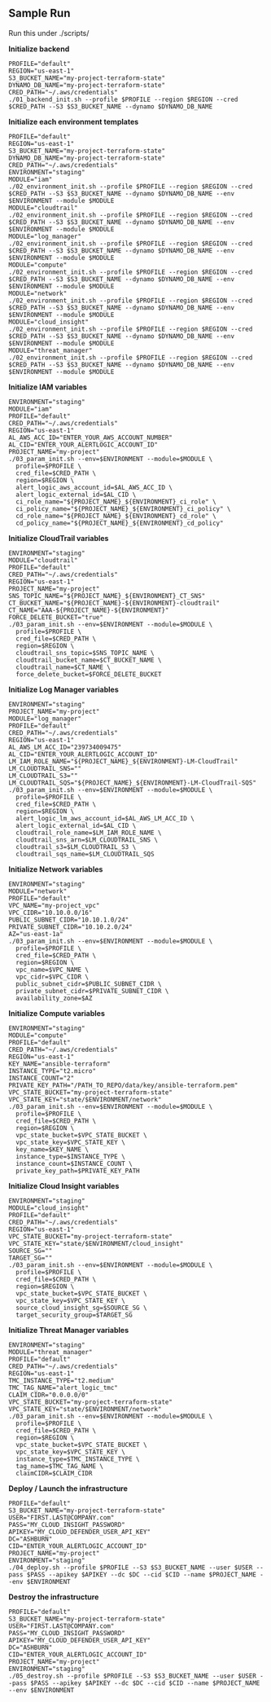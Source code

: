﻿Sample Run
------------
Run this under ./scripts/

**Initialize backend**

    PROFILE="default"
    REGION="us-east-1"
    S3_BUCKET_NAME="my-project-terraform-state"
    DYNAMO_DB_NAME="my-project-terraform-state"
    CRED_PATH="~/.aws/credentials"
    ./01_backend_init.sh --profile $PROFILE --region $REGION --cred $CRED_PATH --S3 $S3_BUCKET_NAME --dynamo $DYNAMO_DB_NAME

**Initialize each environment templates**

    PROFILE="default"
    REGION="us-east-1"
    S3_BUCKET_NAME="my-project-terraform-state"
    DYNAMO_DB_NAME="my-project-terraform-state"
    CRED_PATH="~/.aws/credentials"
    ENVIRONMENT="staging"
    MODULE="iam"
    ./02_environment_init.sh --profile $PROFILE --region $REGION --cred $CRED_PATH --S3 $S3_BUCKET_NAME --dynamo $DYNAMO_DB_NAME --env $ENVIRONMENT --module $MODULE
    MODULE="cloudtrail"
    ./02_environment_init.sh --profile $PROFILE --region $REGION --cred $CRED_PATH --S3 $S3_BUCKET_NAME --dynamo $DYNAMO_DB_NAME --env $ENVIRONMENT --module $MODULE
    MODULE="log_manager"
    ./02_environment_init.sh --profile $PROFILE --region $REGION --cred $CRED_PATH --S3 $S3_BUCKET_NAME --dynamo $DYNAMO_DB_NAME --env $ENVIRONMENT --module $MODULE
    MODULE="compute"
    ./02_environment_init.sh --profile $PROFILE --region $REGION --cred $CRED_PATH --S3 $S3_BUCKET_NAME --dynamo $DYNAMO_DB_NAME --env $ENVIRONMENT --module $MODULE
    MODULE="network"
    ./02_environment_init.sh --profile $PROFILE --region $REGION --cred $CRED_PATH --S3 $S3_BUCKET_NAME --dynamo $DYNAMO_DB_NAME --env $ENVIRONMENT --module $MODULE
    MODULE="cloud_insight"
    ./02_environment_init.sh --profile $PROFILE --region $REGION --cred $CRED_PATH --S3 $S3_BUCKET_NAME --dynamo $DYNAMO_DB_NAME --env $ENVIRONMENT --module $MODULE
    MODULE="threat_manager"
    ./02_environment_init.sh --profile $PROFILE --region $REGION --cred $CRED_PATH --S3 $S3_BUCKET_NAME --dynamo $DYNAMO_DB_NAME --env $ENVIRONMENT --module $MODULE

**Initialize IAM variables**

    ENVIRONMENT="staging"
    MODULE="iam"
    PROFILE="default"
    CRED_PATH="~/.aws/credentials"
    REGION="us-east-1"
    AL_AWS_ACC_ID="ENTER_YOUR_AWS_ACCOUNT_NUMBER"
    AL_CID="ENTER_YOUR_ALERTLOGIC_ACCOUNT_ID"
    PROJECT_NAME="my-project"
    ./03_param_init.sh --env=$ENVIRONMENT --module=$MODULE \
      profile=$PROFILE \
      cred_file=$CRED_PATH \
      region=$REGION \
      alert_logic_aws_account_id=$AL_AWS_ACC_ID \
      alert_logic_external_id=$AL_CID \
      ci_role_name="${PROJECT_NAME}_${ENVIRONMENT}_ci_role" \
      ci_policy_name="${PROJECT_NAME}_${ENVIRONMENT}_ci_policy" \
      cd_role_name="${PROJECT_NAME}_${ENVIRONMENT}_cd_role" \
      cd_policy_name="${PROJECT_NAME}_${ENVIRONMENT}_cd_policy"

**Initialize CloudTrail variables**

    ENVIRONMENT="staging"
    MODULE="cloudtrail"
    PROFILE="default"
    CRED_PATH="~/.aws/credentials"
    REGION="us-east-1"
    PROJECT_NAME="my-project"
    SNS_TOPIC_NAME="${PROJECT_NAME}_${ENVIRONMENT}_CT_SNS"
    CT_BUCKET_NAME="${PROJECT_NAME}-${ENVIRONMENT}-cloudtrail"
    CT_NAME="AAA-${PROJECT_NAME}-${ENVIRONMENT}"
    FORCE_DELETE_BUCKET="true"
    ./03_param_init.sh --env=$ENVIRONMENT --module=$MODULE \
      profile=$PROFILE \
      cred_file=$CRED_PATH \
      region=$REGION \
      cloudtrail_sns_topic=$SNS_TOPIC_NAME \
      cloudtrail_bucket_name=$CT_BUCKET_NAME \
      cloudtrail_name=$CT_NAME \
      force_delete_bucket=$FORCE_DELETE_BUCKET

**Initialize Log Manager variables**

    ENVIRONMENT="staging"
    PROJECT_NAME="my-project"
    MODULE="log_manager"
    PROFILE="default"
    CRED_PATH="~/.aws/credentials"
    REGION="us-east-1"
    AL_AWS_LM_ACC_ID="239734009475"
    AL_CID="ENTER_YOUR_ALERTLOGIC_ACCOUNT_ID"
    LM_IAM_ROLE_NAME="${PROJECT_NAME}_${ENVIRONMENT}-LM-CloudTrail"
    LM_CLOUDTRAIL_SNS=""
    LM_CLOUDTRAIL_S3=""
    LM_CLOUDTRAIL_SQS="${PROJECT_NAME}_${ENVIRONMENT}-LM-CloudTrail-SQS"
    ./03_param_init.sh --env=$ENVIRONMENT --module=$MODULE \
      profile=$PROFILE \
      cred_file=$CRED_PATH \
      region=$REGION \
      alert_logic_lm_aws_account_id=$AL_AWS_LM_ACC_ID \
      alert_logic_external_id=$AL_CID \
      cloudtrail_role_name=$LM_IAM_ROLE_NAME \
      cloudtrail_sns_arn=$LM_CLOUDTRAIL_SNS \
      cloudtrail_s3=$LM_CLOUDTRAIL_S3 \
      cloudtrail_sqs_name=$LM_CLOUDTRAIL_SQS


**Initialize Network variables**
    
    ENVIRONMENT="staging"
    MODULE="network"
    PROFILE="default"
    VPC_NAME="my-project_vpc"
    VPC_CIDR="10.10.0.0/16"
    PUBLIC_SUBNET_CIDR="10.10.1.0/24"
    PRIVATE_SUBNET_CIDR="10.10.2.0/24"
    AZ="us-east-1a"
    ./03_param_init.sh --env=$ENVIRONMENT --module=$MODULE \
      profile=$PROFILE \
      cred_file=$CRED_PATH \
      region=$REGION \
      vpc_name=$VPC_NAME \
      vpc_cidr=$VPC_CIDR \
      public_subnet_cidr=$PUBLIC_SUBNET_CIDR \
      private_subnet_cidr=$PRIVATE_SUBNET_CIDR \
      availability_zone=$AZ

**Initialize Compute variables**

    ENVIRONMENT="staging"
    MODULE="compute"
    PROFILE="default"
    CRED_PATH="~/.aws/credentials"
    REGION="us-east-1"
    KEY_NAME="ansible-terraform"
    INSTANCE_TYPE="t2.micro"
    INSTANCE_COUNT="2"
    PRIVATE_KEY_PATH="/PATH_TO_REPO/data/key/ansible-terraform.pem"
    VPC_STATE_BUCKET="my-project-terraform-state"
    VPC_STATE_KEY="state/$ENVIRONMENT/network"
    ./03_param_init.sh --env=$ENVIRONMENT --module=$MODULE \
      profile=$PROFILE \
      cred_file=$CRED_PATH \
      region=$REGION \
      vpc_state_bucket=$VPC_STATE_BUCKET \
      vpc_state_key=$VPC_STATE_KEY \
      key_name=$KEY_NAME \
      instance_type=$INSTANCE_TYPE \
      instance_count=$INSTANCE_COUNT \
      private_key_path=$PRIVATE_KEY_PATH

**Initialize Cloud Insight  variables**

    ENVIRONMENT="staging"
    MODULE="cloud_insight"
    PROFILE="default"
    CRED_PATH="~/.aws/credentials"
    REGION="us-east-1"
    VPC_STATE_BUCKET="my-project-terraform-state"
    VPC_STATE_KEY="state/$ENVIRONMENT/cloud_insight"
    SOURCE_SG=""
    TARGET_SG=""
    ./03_param_init.sh --env=$ENVIRONMENT --module=$MODULE \
      profile=$PROFILE \
      cred_file=$CRED_PATH \
      region=$REGION \
      vpc_state_bucket=$VPC_STATE_BUCKET \
      vpc_state_key=$VPC_STATE_KEY \
      source_cloud_insight_sg=$SOURCE_SG \
      target_security_group=$TARGET_SG

**Initialize Threat Manager  variables**

    ENVIRONMENT="staging"
    MODULE="threat_manager"
    PROFILE="default"
    CRED_PATH="~/.aws/credentials"
    REGION="us-east-1"
    TMC_INSTANCE_TYPE="t2.medium"
    TMC_TAG_NAME="alert_logic_tmc"
    CLAIM_CIDR="0.0.0.0/0"
    VPC_STATE_BUCKET="my-project-terraform-state"
    VPC_STATE_KEY="state/$ENVIRONMENT/network"
    ./03_param_init.sh --env=$ENVIRONMENT --module=$MODULE \
      profile=$PROFILE \
      cred_file=$CRED_PATH \
      region=$REGION \
      vpc_state_bucket=$VPC_STATE_BUCKET \
      vpc_state_key=$VPC_STATE_KEY \
      instance_type=$TMC_INSTANCE_TYPE \
      tag_name=$TMC_TAG_NAME \
      claimCIDR=$CLAIM_CIDR

**Deploy / Launch the infrastructure**

    PROFILE="default"
    S3_BUCKET_NAME="my-project-terraform-state"
    USER="FIRST.LAST@COMPANY.com"
    PASS="MY_CLOUD_INSIGHT_PASSWORD"
    APIKEY="MY_CLOUD_DEFENDER_USER_API_KEY"
    DC="ASHBURN"
    CID="ENTER_YOUR_ALERTLOGIC_ACCOUNT_ID"
    PROJECT_NAME="my-project"
    ENVIRONMENT="staging"
    ./04_deploy.sh --profile $PROFILE --S3 $S3_BUCKET_NAME --user $USER --pass $PASS --apikey $APIKEY --dc $DC --cid $CID --name $PROJECT_NAME --env $ENVIRONMENT


**Destroy the infrastructure**

    PROFILE="default"
    S3_BUCKET_NAME="my-project-terraform-state"
    USER="FIRST.LAST@COMPANY.com"
    PASS="MY_CLOUD_INSIGHT_PASSWORD"
    APIKEY="MY_CLOUD_DEFENDER_USER_API_KEY"
    DC="ASHBURN"
    CID="ENTER_YOUR_ALERTLOGIC_ACCOUNT_ID"
    PROJECT_NAME="my-project"
    ENVIRONMENT="staging"
    ./05_destroy.sh --profile $PROFILE --S3 $S3_BUCKET_NAME --user $USER --pass $PASS --apikey $APIKEY --dc $DC --cid $CID --name $PROJECT_NAME --env $ENVIRONMENT
